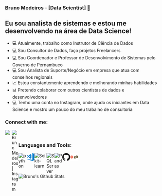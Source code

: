 ### Bruno Medeiros - [Data Scientist] 👋

## Eu sou analista de sistemas e estou me desenvolvendo na área de Data Science!

- 💻 Atualmente, trabalho como Instrutor de Ciência de Dados
- 💻 Sou Consultor de Dados, faço projetos Freelancers
- 💻 Sou Coordenador e Professor de Desenvolvimento de Sistemas pelo Governo de Pernambuco
- 💻 Sou Analista de Suporte/Negócio em empresa que atua com conselhos regionais
- 📈 Estou constantemente aprendendo e melhorando minhas habilidades 
- 📊 Pretendo colaborar com outros cientistas de dados e desenvolvedores
- 💻 Tenho uma conta no Instagram, onde ajudo os iniciantes em Data Science e mostro um pouco do meu trabalho de consultoria

### Connect with me:

[<img align="left"  width="22px" src="https://cdn.jsdelivr.net/npm/simple-icons@3.4.0/icons/linkedin.svg" />](https://www.linkedin.com/in/bruno-medeiros-75305a107/)

[<img align="left" alt="Bruno Medeiros | Instagram" width="22px" src="https://upload.wikimedia.org/wikipedia/commons/5/58/Instagram-Icon.png" />](https://www.instagram.com/brunomedeirosdatascience/)



<br />

### Languages and Tools:

<img align="left" alt="python" width="26px" src="https://cdn3.iconfinder.com/data/icons/logos-and-brands-adobe/512/267_Python-512.png" />

<img align="left" alt="visual studio code" width="26px" src="https://raw.githubusercontent.com/github/explore/80688e429a7d4ef2fca1e82350fe8e3517d3494d/topics/visual-studio-code/visual-studio-code.png" />

[<img align="left" alt="Scikit-learn" width="40px" src="https://upload.wikimedia.org/wikipedia/commons/0/05/Scikit_learn_logo_small.svg" />](https://scikit-learn.org/stable/)

<img align="left" alt="SQLServer" width="26px" src="https://img.icons8.com/color/2x/microsoft-sql-server.png" />

<img align="left" alt="Pandas" width="26px" src="https://cdn.jsdelivr.net/npm/simple-icons@3.4.0/icons/pandas.svg" />

<img align="left" alt="GitHub" width="26px" src="https://raw.githubusercontent.com/github/explore/78df643247d429f6cc873026c0622819ad797942/topics/github/github.png" />

<img align="left" alt="Git" width="26px" src="https://raw.githubusercontent.com/github/explore/80688e429a7d4ef2fca1e82350fe8e3517d3494d/topics/git/git.png" />

<br />
<br />

[linkedin]: https://www.linkedin.com/in/bruno-medeiros-75305a107/
[instagram]: https://www.instagram.com/brunomedeirosdatascience/

<br />
<br />

<img align="left" alt="Bruno's Github Stats" src="https://github-readme-stats.vercel.app/api?username=BrunoMedeiros300319&show_icons=true&hide_border=true" />


